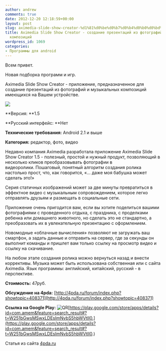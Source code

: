 ```yaml
---
author: andrew
comments: true
date: 2012-12-20 12:18:59+00:00
layout: post
slug: aximedia-slide-show-creator-%d1%81%d0%be%d0%b7%d0%b4%d0%b0%d0%bd%d0%b8%d0%b5-%d0%bf%d1%80%d0%b5%d0%b7%d0%b5%d0%bd%d1%82%d0%b0%d1%86%d0%b8%d0%b9-%d0%b8%d0%b7-%d1%84%d0%be%d1%82%d0%be%d0%b3%d1%80
title: Aximedia Slide Show Creator - создание презентаций из фотографий и музыкальных
  композиций
wordpress_id: 1069
categories:
- Программы для android
---
```


Всем привет.





Новая подборка программ и игр.









Aximedia Slide Show Creator - приложение, предназначенное для создание презентаций из фотографий и музыкальных композиций имеющихся на Вашем устройстве.





![](http://s.4pda.ru/wp-content/uploads/2012/12/assc_hires_512-480x480.png)


 <!-- more -->


**Версия: **1.5





**Русский интерфейс: **Нет





**Технические требования:** Android 2.1 и выше





**Категория:** редактор, фото, видео









Недавно компания Aximedia разработала приложение Aximedia Slide Show Creator 1.5 - полезный, простой и нужный продукт, позволяющий в несколько кликов преобразовывать фотографии в видеоролики. Пошаговый, понятный алгоритм создания ролика настолько прост, что, как говорится, «… даже моя бабушка может сделать это!»





Серия статичных изображений может за две минуты превратиться в эффектное видео с музыкальным сопровождением, которое легко отправлять друзьям и размещать в социальные сети.





Приложение очень пригодится вам, если вы хотите поделиться вашими фотографиями c проведенного отдыха, с праздника, с проделками ребенка или домашнего животного, но сделать это не стандартно, а преобразовать их в увлекательную презентацию с оформлением.





Новомодные «облачные вычисления» позволяют не загружать ваш смартфон, а задать данные и отправить на сервер, где за секунды он выполнит команды и пришлет вам только ссылку на просмотр видео и ссылку на скачивание.





На любом этапе создания ролика можно вернуться назад и внести коррективы. Музыка может быть использована собственная или с сайта Aximedia. Язык программы: английский, китайский, русский - в перспективе.





**Стоимость:** 47руб.





**Обсуждение на 4pda:** [http://4pda.ru/forum/index.php?showtopic=408371](http://4pda.ru/forum/index.php?showtopic=408371)





**Ссылка на Google Play:** ![QR](http://s.4pda.ru/forum/style_images/1/qr_code.gif)[https://play.google.com/store/apps/details?id=com.amem&feature=search_result#?t=W251bGwsMSwxLDEsImNvbS5hbWVtIl0.](https://play.google.com/store/apps/details?id=com.amem&feature=search_result#?t=W251bGwsMSwxLDEsImNvbS5hbWVtIl0.)





Статья из сайта [4pda.ru](http://4pda.ru/2012/12/13/82537/#more-82537)
